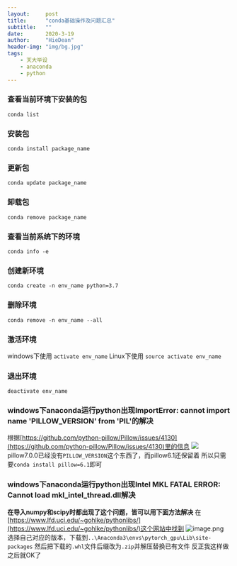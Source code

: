 ```yaml
---
layout:     post
title:      "conda基础操作及问题汇总"
subtitle:   ""
date:       2020-3-19
author:     "HieDean"
header-img: "img/bg.jpg"
tags:
    - 天大毕设
    - anaconda
    - python
---
```

### 查看当前环境下安装的包
`conda list `

### 安装包
 `conda install package_name`

### 更新包
`conda update package_name`

### 卸载包
`conda remove package_name`

### 查看当前系统下的环境
`conda info -e`

### 创建新环境
`conda create -n env_name python=3.7`

### 删除环境
`conda remove -n env_name --all`

### 激活环境
windows下使用
`activate env_name`
Linux下使用
`source activate env_name`

### 退出环境
`deactivate env_name`

### windows下anaconda运行python出现ImportError: cannot import name 'PILLOW_VERSION' from 'PIL'的解决
根据[https://github.com/python-pillow/Pillow/issues/4130](https://github.com/python-pillow/Pillow/issues/4130)里的信息
![](https://upload-images.jianshu.io/upload_images/8128430-5ecc14c3e6c2da16.png?imageMogr2/auto-orient/strip%7CimageView2/2/w/1240)
pillow7.0.0已经没有`PILLOW_VERSION`这个东西了，而pillow6.1还保留着 
所以只需要`conda install pillow=6.1`即可

### windows下anaconda运行python出现Intel MKL FATAL ERROR: Cannot load mkl_intel_thread.dll解决
**在导入numpy和scipy时都出现了这个问题，皆可以用下面方法解决**
在[https://www.lfd.uci.edu/~gohlke/pythonlibs/](https://www.lfd.uci.edu/~gohlke/pythonlibs/)这个网站中找到
![image.png](https://upload-images.jianshu.io/upload_images/8128430-b9346c2447ab688e.png?imageMogr2/auto-orient/strip%7CimageView2/2/w/1240)
选择自己对应的版本，下载到``..\Anaconda3\envs\pytorch_gpu\Lib\site-packages``
然后把下载的``.whl``文件后缀改为``.zip``并解压替换已有文件
反正我这样做之后就OK了
